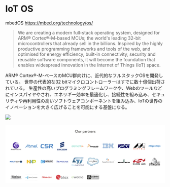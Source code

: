 # IoT OS

mbedOS
https://mbed.org/technology/os/

> We are creating a modern full-stack operating system, designed for ARM® Cortex®-M-based MCUs; the world's leading 32-bit microcontrollers that already sell in the billions. Inspired by the highly productive programming frameworks and tools of the web, and optimised for energy efficiency, built-in connectivity, security and reusable software components, it will become the foundation that enables widespread innovation in the Internet of Things (IoT) space.

ARM® Cortex®-M-ベースのMCU群向けに、近代的なフルスタックOSを開発している。  世界の代表的な32 bitマイクロコントローラーはすでに数十億個出荷されている。 生産性の高いプログラミングフレームワークや、Webのツールなどにインスパイヤやされ、エネリギー効率を最適化し、接続性を組み込み、セキュリティや再利用性の高いソフトウェアコンポーネントを組み込み、IoTの世界のイノベーションを大きく広げることを可能にする基盤になる。

![](https://mbed.org/assets/uploads/.thumbnails/mbed-os-v2.png/mbed-os-v2-700x467.png)

![](mbed_partner.png)